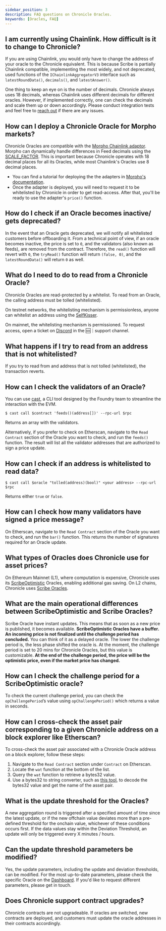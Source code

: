```yaml
---
sidebar_position: 3
description: FAQ questions on Chronicle Oracles.
keywords: [Oracles, FAQ]
---
```

## I am currently using Chainlink. How difficult is it to change to Chronicle?
If you are using Chainlink, you would only have to change the address of your oracle to the Chronicle equivalent. This is because Scribe is partially Chainlink compatible, implementing the most widely, and not deprecated, used functions of the `IChainlinkAggregatorV3` interface such as `latestRoundData()`, `decimals()`, and `latestAnswer()`. 

One thing to keep an eye on is the number of decimals. Chronicle always uses 18 decimals, whereas Chainlink uses different decimals for different oracles. However, if implemented correctly, one can check the decimals and scale them up or down accordingly. Please conduct integration tests and feel free to [reach out](https://discord.com/invite/CjgvJ9EspJ) if there are any issues.

## How can I deploy a Chronicle Oracle for Morpho markets?
Chronicle Oracles are compatible with the [Morpho Chainlink adaptor](https://github.com/morpho-org/morpho-blue-oracles/blob/main/src/morpho-chainlink/MorphoChainlinkOracleV2.sol). Morpho can dynamically handle differences in Feed decimals using the [SCALE_FACTOR](https://github.com/jar-o/morpho-blue-oracles/blob/b6c8ddb4666a6b7fe0b568ea3a5238bc8335de2a/src/morpho-chainlink/MorphoChainlinkOracleV2.sol#L145). This is important because Chronicle operates with 18 decimal places for all its Oracles, while most Chainlink's Oracles use 8 decimal places.
- You can find a tutorial for deploying the the adapters in [Morpho's documentation](https://docs.morpho.org/morpho/tutorials/deploy-an-oracle/).
- Once the adapter is deployed, you will need to request it to be whitelisted by Chronicle in order to get read-access. After that, you'll be ready to use the adapter's `price()` function. 

## How do I check if an Oracle becomes inactive/ gets deprecated?
In the event that an Oracle gets deprecated, we will notify all whitelisted customers before offboarding it.
From a technical point of view, if an oracle becomes inactive, the price is set to `0`, and the validators (also known as feeds), are removed from the contract. Therefore, the `read()` function will revert with `0`, the `tryRead()` function will return `(false, 0)`, and the `latestRoundData()` will return `0` as well. 

## What do I need to do to read from a Chronicle Oracle?

Chronicle Oracles are read-protected by a whitelist. To read from an Oracle, the calling address must be tolled (whitelisted).

On testnet networks, the whitelisting mechanism is permissionless, anyone can whitelist an address using the [SelfKisser](/Developers/Guides/whitelistAddress.md).

On mainnet, the whitelisting mechanism is permissioned. To request access, open a ticket on [Discord](https://discord.com/invite/CjgvJ9EspJ) in the 🆘｜support channel.

## What happens if I try to read from an address that is not whitelisted?

If you try to read from and address that is not tolled (whitelisted), the transaction reverts.


## How can I check the validators of an Oracle? 
You can use [cast](https://book.getfoundry.sh/reference/cast/cast), a CLI tool designed by the Foundry team to streamline the interaction with the EVM.

`$ cast call $contract 'feeds()(address[])' --rpc-url $rpc` 

Returns an array with the validators.

Alternatively, if you prefer to check on Etherscan, navigate to the `Read Contract` section of the Oracle you want to check, and run the `feeds()` function. The result will list all the validator addresses that are authorized to sign a price update. 

## How can I check if an address is whitelisted to read data?

`$ cast call $oracle "tolled(address)(bool)" <your address> --rpc-url $rpc`

Returns either `true` or `false`.

## How can I check how many validators have signed a price message?

On Etherscan, navigate to the `Read Contract` section of the Oracle you want to check, and run the `bar()` function. This returns the number of signatures required for an Oracle update. 

## What types of Oracles does Chronicle use for asset prices?

On Ethereum Mainnet (L1), where computation is expensive, Chronicle uses its [ScribeOptimistic](https://github.com/chronicleprotocol/scribe/blob/main/src/ScribeOptimistic.sol) Oracles, enabling additional gas saving. On L2 chains, Chronicle uses [Scribe Oracles](https://github.com/chronicleprotocol/scribe/blob/main/src/Scribe.sol). 

## What are the main operational differences between ScribeOptimistic and Scribe Oracles?
Scribe Oracle have instant updates. This means that as soon as a new price is published, it becomes available.
**ScribeOptimistic Oracles have a buffer. An incoming price is not finalized until the  challenge period has concluded.** You can think of it as a delayed oracle. The lower the challenge period is, the less phase shifted the oracle is. At the moment, the challenge period is set to 20 mins for Chronicle Oracles, but this value is customizable. **At the end of the challenge period, the price will be the optimistic price, even if the market price has changed.** 

## How can I check the challenge period for a ScribeOptimistic oracle?
To check the current challenge period, you can check the `opChallengePeriod`’s value using `opChallengePeriod()` which returns a value in seconds.

## How can I cross-check the asset pair corresponding to a given Chronicle address on a block explorer like Etherscan?
To cross-check the asset pair associated with a Chronicle Oracle address on a block explorer, follow these steps:
   1. Navigate to the `Read Contract` section under `Contract` on Etherscan.
   2. Locate the `wat` function at the bottom of the list.
   3. Query the `wat` function to retrieve a bytes32 value.
   4. Use a bytes32 to string converter, such as [this tool](https://web3-type-converter.onbrn.com/), to decode the bytes32 value and get the name of the asset pair.

## What is the update threshold for the Oracles?

A new aggregation round is triggered after a specified amount of time since the latest update, or if the new offchain value deviates more than a pre-defined threshold for the onchain value, whichever of these conditions occurs first. If the data values stay within the Deviation Threshold, an update will only be triggered every X minutes / hours.

## Can the update threshold parameters be modified?

Yes, the update parameters, including the update and deviation thresholds, can be modified. For the most up-to-date parameters, please check the specific Oracle on the [Dashboard](https://chroniclelabs.org/dashboard/oracles). If you'd like to request different parameters, please get in touch.

## Does Chronicle support contract upgrades?

Chronicle contracts are not upgradeable. If oracles are switched, new contracts are deployed, and customers must update the oracle addresses in their contracts accordingly.